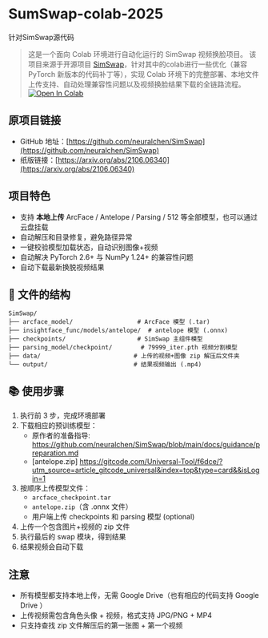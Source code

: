 # SumSwap-colab-2025
针对SimSwap源代码
> 这是一个面向 Colab 环境进行自动化运行的 SimSwap 视频换脸项目。
该项目来源于开源项目 [SimSwap](https://github.com/neuralchen/SimSwap)，针对其中的colab进行一些优化（兼容 PyTorch 新版本的代码补丁等），实现 Colab 环境下的完整部署、本地文件上传支持、自动处理兼容性问题以及视频换脸结果下载的全链路流程。
> [![Open In Colab](https://colab.research.google.com/assets/colab-badge.svg)](
https://colab.research.google.com/github/1569y/SumSwap-colab-2025-/blob/main/main.ipynb)

## 原项目链接

* GitHub 地址：[https://github.com/neuralchen/SimSwap](https://github.com/neuralchen/SimSwap)
* 纸版链接：[https://arxiv.org/abs/2106.06340](https://arxiv.org/abs/2106.06340)

## 项目特色

* 支持 **本地上传** ArcFace / Antelope / Parsing / 512 等全部模型，也可以通过云盘挂载
* 自动解压和目录修复，避免路径异常
* 一键校验模型加载状态，自动识别图像+视频
* 自动解决 PyTorch 2.6+ 与 NumPy 1.24+ 的兼容性问题
* 自动下载最新换脱视频结果

## 📃 文件的结构

```
SimSwap/
├── arcface_model/                  # ArcFace 模型 (.tar)
├── insightface_func/models/antelope/  # antelope 模型 (.onnx)
├── checkpoints/                    # SimSwap 主组件模型
├── parsing_model/checkpoint/        # 79999_iter.pth 视频分割模型
├── data/                          # 上传的视频+图像 zip 解压后文件夹
└── output/                        # 结果视频输出 (.mp4)
```

## 📚 使用步骤

1. 执行前 3 步，完成环境部署
2. 下载相应的预训练模型：
   - 原作者的准备指导: https://github.com/neuralchen/SimSwap/blob/main/docs/guidance/preparation.md
   - [antelope.zip] https://gitcode.com/Universal-Tool/f6dce/?utm_source=article_gitcode_universal&index=top&type=card&&isLogin=1
3. 按顺序上传模型文件：
   * `arcface_checkpoint.tar`
   * `antelope.zip`（含 .onnx 文件）
   * 用户端上传 checkpoints 和 parsing 模型 (optional)
4. 上传一个包含图片+视频的 zip 文件
5. 执行最后的 swap 模块，得到结果
6. 结果视频会自动下载

## 注意

* 所有模型都支持本地上传，无需 Google Drive（也有相应的代码支持 Google Drive ）
* 上传视频需包含角色头像 + 视频，格式支持 JPG/PNG + MP4
* 只支持查找 zip 文件解压后的第一张图 + 第一个视频
